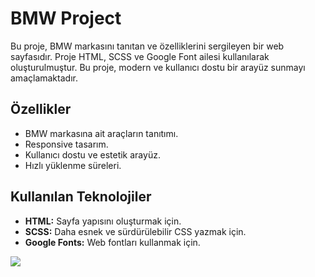 # BMW Project

Bu proje, BMW markasını tanıtan ve özelliklerini sergileyen bir web sayfasıdır. Proje HTML, SCSS ve Google Font ailesi kullanılarak oluşturulmuştur. Bu proje, modern ve kullanıcı dostu bir arayüz sunmayı amaçlamaktadır.

## Özellikler

- BMW markasına ait araçların tanıtımı.
- Responsive tasarım.
- Kullanıcı dostu ve estetik arayüz.
- Hızlı yüklenme süreleri.

## Kullanılan Teknolojiler

- **HTML:** Sayfa yapısını oluşturmak için.
- **SCSS:** Daha esnek ve sürdürülebilir CSS yazmak için.
- **Google Fonts:** Web fontları kullanmak için.

![](https://github.com/Rasime-Dumlupunar/bmw/blob/main/BMW.gif)
